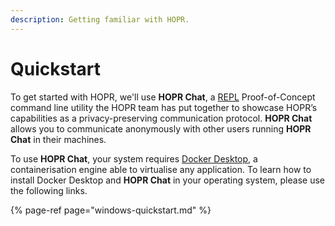 ```yaml
---
description: Getting familiar with HOPR.
---
```


# Quickstart

To get started with HOPR, we'll use **HOPR Chat**, a [REPL](https://en.wikipedia.org/wiki/Read%E2%80%93eval%E2%80%93print_loop) Proof-of-Concept command line utility the HOPR team has put together to showcase HOPR’s capabilities as a privacy-preserving communication protocol. **HOPR Chat** allows you to communicate anonymously with other users running **HOPR Chat** in their machines.

To use **HOPR Chat**, your system requires [Docker Desktop](https://www.docker.com/products/docker-desktop), a containerisation engine able to virtualise any application. To learn how to install Docker Desktop and **HOPR Chat** in your operating system, please use the following links.

{% page-ref page="windows-quickstart.md" %}





